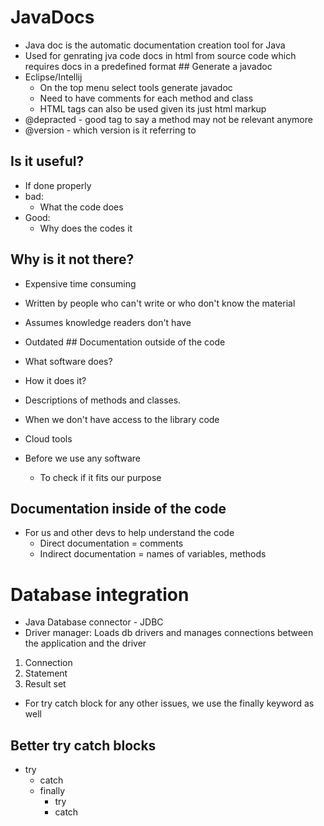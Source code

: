 # JavaDocs

- Java doc is the automatic documentation creation tool for Java
- Used for genrating jva code docs in html from source code which
  requires docs in a predefined format \## Generate a javadoc
- Eclipse/Intellij
  - On the top menu select tools generate javadoc
  - Need to have comments for each method and class
  - HTML tags can also be used given its just html markup
- @depracted - good tag to say a method may not be relevant anymore
- @version - which version is it referring to

## Is it useful?

- If done properly
- bad:
  - What the code does
- Good:
  - Why does the codes it

## Why is it not there?

- Expensive time consuming

- Written by people who can\'t write or who don\'t know the material

- Assumes knowledge readers don\'t have

- Outdated \## Documentation outside of the code

- What software does?

- How it does it?

- Descriptions of methods and classes.

- When we don\'t have access to the library code

- Cloud tools

- Before we use any software

  - To check if it fits our purpose

## Documentation inside of the code

- For us and other devs to help understand the code
  - Direct documentation = comments
  - Indirect documentation = names of variables, methods

# Database integration

- Java Database connector - JDBC
- Driver manager: Loads db drivers and manages connections between the
  application and the driver

1.  Connection
2.  Statement
3.  Result set

- For try catch block for any other issues, we use the finally keyword
  as well

## Better try catch blocks

- try
  - catch
  - finally
    - try
    - catch
